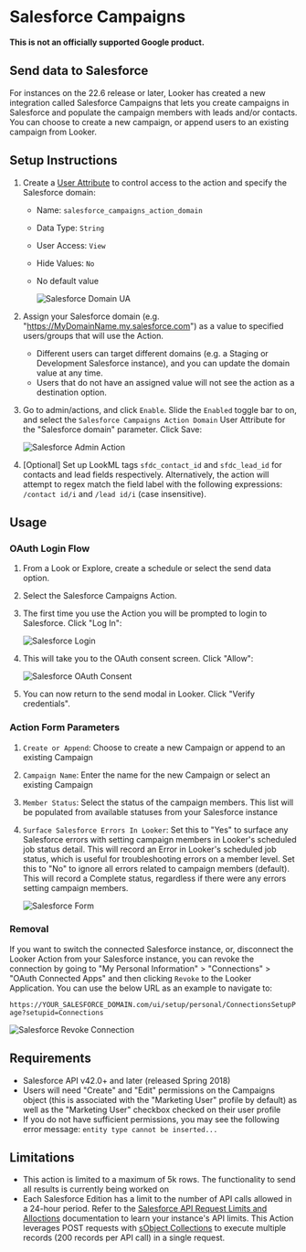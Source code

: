 # Salesforce Campaigns

**This is not an officially supported Google product.**

## Send data to Salesforce

For instances on the 22.6 release or later, Looker has created a new integration called Salesforce Campaigns that lets you create campaigns in Salesforce and populate the campaign members with leads and/or contacts. You can choose to create a new campaign, or append users to an existing campaign from Looker.

## Setup Instructions

1. Create a [User Attribute](https://docs.looker.com/admin-options/settings/user-attributes) to control access to the action and specify the Salesforce domain:

   - Name: `salesforce_campaigns_action_domain`
   - Data Type: `String`
   - User Access: `View`
   - Hide Values: `No`
   - No default value
     
     ![Salesforce Domain UA](sfdc_campaigns_user_attributes.png)

1. Assign your Salesforce domain (e.g. "https://MyDomainName.my.salesforce.com") as a value to specified users/groups that will use the Action.

   - Different users can target different domains (e.g. a Staging or Development Salesforce instance), and you can update the domain value at any time.
   - Users that do not have an assigned value will not see the action as a destination option.

1. Go to admin/actions, and click `Enable`. Slide the `Enabled` toggle bar to on, and select the `Salesforce Campaigns Action Domain` User Attribute for the "Salesforce domain" parameter. Click Save:

   ![Salesforce Admin Action](sfdc_campaigns_admin_action.png)

1. [Optional] Set up LookML tags `sfdc_contact_id` and `sfdc_lead_id` for contacts and lead fields respectively. Alternatively, the action will attempt to regex match the field label with the following expressions: `/contact id/i` and `/lead id/i` (case insensitive).

## Usage

### OAuth Login Flow

1. From a Look or Explore, create a schedule or select the send data option.
1. Select the Salesforce Campaigns Action.
1. The first time you use the Action you will be prompted to login to Salesforce. Click "Log In":

   ![Salesforce Login](sfdc_campaigns_login.png)
1. This will take you to the OAuth consent screen. Click "Allow":

   ![Salesforce OAuth Consent](sfdc_campaigns_oauth_consent.png)
1. You can now return to the send modal in Looker. Click "Verify credentials".

### Action Form Parameters

1. `Create or Append`: Choose to create a new Campaign or append to an existing Campaign
1. `Campaign Name`: Enter the name for the new Campaign or select an existing Campaign
1. `Member Status`: Select the status of the campaign members. This list will be populated from available statuses from your Salesforce instance
1. `Surface Salesforce Errors In Looker`: Set this to "Yes" to surface any Salesforce errors with setting campaign members in Looker's scheduled job status detail. This will record an Error in Looker's scheduled job status, which is useful for troubleshooting errors on a member level. Set this to "No" to ignore all errors related to campaign members (default). This will record a Complete status, regardless if there were any errors setting campaign members.

   ![Salesforce Form](sfdc_campaigns_form.png)

### Removal

If you want to switch the connected Salesforce instance, or, disconnect the Looker Action from your Salesforce instance, you can revoke the connection by going to "My Personal Information" > "Connections" > "OAuth Connected Apps" and then clicking `Revoke` to the Looker Application. You can use the below URL as an example to navigate to:

`https://YOUR_SALESFORCE_DOMAIN.com/ui/setup/personal/ConnectionsSetupPage?setupid=Connections`

![Salesforce Revoke Connection](sfdc_campaigns_revoke_connection.png)

## Requirements

- Salesforce API v42.0+ and later (released Spring 2018)
- Users will need "Create" and "Edit" permissions on the Campaigns object (this is associated with the "Marketing User" profile by default) as well as the "Marketing User" checkbox checked on their user profile
- If you do not have sufficient permissions, you may see the following error message: `entity type cannot be inserted...`

## Limitations

- This action is limited to a maximum of 5k rows. The functionality to send all results is currently being worked on
- Each Salesforce Edition has a limit to the number of API calls allowed in a 24-hour period. Refer to the [Salesforce API Request Limits and Alloctions](https://developer.salesforce.com/docs/atlas.en-us.salesforce_app_limits_cheatsheet.meta/salesforce_app_limits_cheatsheet/salesforce_app_limits_platform_api.htm) documentation to learn your instance's API limits. This Action leverages POST requests with [sObject Collections](https://developer.salesforce.com/docs/atlas.en-us.api_rest.meta/api_rest/resources_composite_sobjects_collections_create.htm) to execute multiple records (200 records per API call) in a single request.
